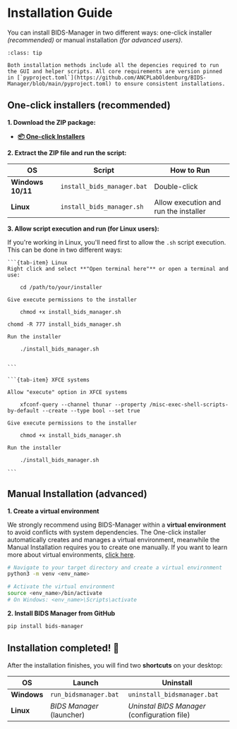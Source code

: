 # Installation Guide
You can install BIDS-Manager in two different ways: one-click installer _(recommended)_ or manual installation _(for advanced users)_.

```{admonition} Required dependencies?
:class: tip

Both installation methods include all the depencies required to run the GUI and helper scripts. All core requirements are version pinned in [`pyproject.toml`](https://github.com/ANCPLabOldenburg/BIDS-Manager/blob/main/pyproject.toml) to ensure consistent installations. 
``` 


## One-click installers (recommended)

**1. Download the ZIP package:**  
* **[📦 One-click Installers](https://github.com/ANCPLabOldenburg/BIDS-Manager/raw/main/Installers/Installers.zip
)**

**2. **Extract** the ZIP file and run the script:**

| OS               | Script                        | How to Run                         |
|------------------|-------------------------------|------------------------------------|
| **Windows 10/11**| `install_bids_manager.bat`     | Double-click                        |
| **Linux**        | `install_bids_manager.sh`      | Allow execution and run the installer |


**3. Allow script execution and run (for Linux users):**

If you're working in Linux, you'll need first to allow the `.sh` script execution. This can be done in two different ways:

````{tab-set}
```{tab-item} Linux
Right click and select **"Open terminal here"** or open a terminal and use:

    cd /path/to/your/installer

Give execute permissions to the installer

    chmod +x install_bids_manager.sh

chomd -R 777 install_bids_manager.sh

Run the installer

    ./install_bids_manager.sh


```

```{tab-item} XFCE systems

Allow "execute" option in XFCE systems

    xfconf-query --channel thunar --property /misc-exec-shell-scripts-by-default --create --type bool --set true

Give execute permissions to the installer

    chmod +x install_bids_manager.sh

Run the installer

    ./install_bids_manager.sh

```
````


## Manual Installation (advanced)

**1. Create a virtual environment**

We strongly recommend using BIDS-Manager within a **virtual environment** to avoid conflicts with system dependencies.
The One-click installer automatically creates and manages a virtual environment, meanwhile the Manual Installation requires you to create one manually. If you want to learn more about virtual environments, [click here](../extra/environment.md).

```bash
# Navigate to your target directory and create a virtual environment
python3 -m venv <env_name>

# Activate the virtual environment
source <env_name>/bin/activate
# On Windows: <env_name>\Scripts\activate

```

**2. Install BIDS Manager from GitHub**

```bash
pip install bids-manager
```

## Installation completed! 🎉

After the installation finishes, you will find two **shortcuts** on your desktop:

| OS          | Launch                    | Uninstall                      |
|-------------|---------------------------|--------------------------------|
| **Windows** | `run_bidsmanager.bat`      | `uninstall_bidsmanager.bat`    |
| **Linux**   | _BIDS Manager_ (launcher)| _Uninstal BIDS Manager_ (configuration file)     |

